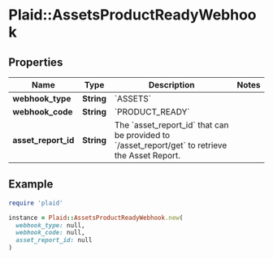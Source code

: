 # Plaid::AssetsProductReadyWebhook

## Properties

| Name | Type | Description | Notes |
| ---- | ---- | ----------- | ----- |
| **webhook_type** | **String** | &#x60;ASSETS&#x60; |  |
| **webhook_code** | **String** | &#x60;PRODUCT_READY&#x60; |  |
| **asset_report_id** | **String** | The &#x60;asset_report_id&#x60; that can be provided to &#x60;/asset_report/get&#x60; to retrieve the Asset Report. |  |

## Example

```ruby
require 'plaid'

instance = Plaid::AssetsProductReadyWebhook.new(
  webhook_type: null,
  webhook_code: null,
  asset_report_id: null
)
```

